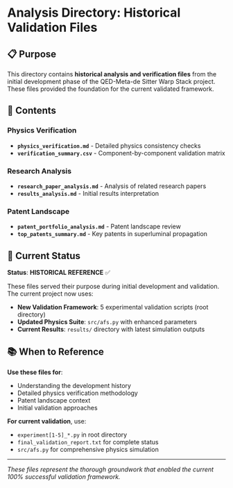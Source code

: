 # Analysis Directory: Historical Validation Files

## 📋 **Purpose**

This directory contains **historical analysis and verification files** from the initial development phase of the QED-Meta-de Sitter Warp Stack project. These files provided the foundation for the current validated framework.

## 📁 **Contents**

### **Physics Verification**
- **`physics_verification.md`** - Detailed physics consistency checks
- **`verification_summary.csv`** - Component-by-component validation matrix

### **Research Analysis** 
- **`research_paper_analysis.md`** - Analysis of related research papers
- **`results_analysis.md`** - Initial results interpretation

### **Patent Landscape**
- **`patent_portfolio_analysis.md`** - Patent landscape review
- **`top_patents_summary.md`** - Key patents in superluminal propagation

## 🎯 **Current Status**

**Status**: **HISTORICAL REFERENCE** ✅

These files served their purpose during initial development and validation. The current project now uses:

- **New Validation Framework**: 5 experimental validation scripts (root directory)
- **Updated Physics Suite**: `src/afs.py` with enhanced parameters  
- **Current Results**: `results/` directory with latest simulation outputs

## 📚 **When to Reference**

**Use these files for**:
- Understanding the development history
- Detailed physics verification methodology  
- Patent landscape context
- Initial validation approaches

**For current validation**, use:
- `experiment[1-5]_*.py` in root directory
- `final_validation_report.txt` for complete status
- `src/afs.py` for comprehensive physics simulation

---

*These files represent the thorough groundwork that enabled the current 100% successful validation framework.* 